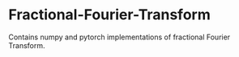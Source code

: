 # Fractional-Fourier-Transform

Contains numpy and pytorch implementations of fractional Fourier Transform.
